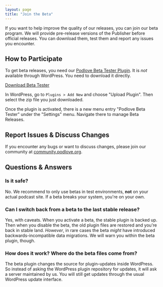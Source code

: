 ```yaml
---
layout: page
title: "Join the Beta"
---
```


If you want to help improve the quality of our releases, you can join our beta program. We will provide pre-release versions of the Publisher before official releases. You can download them, test them and report any issues you encounter.

## How to Participate

To get beta releases, you need our [Podlove Beta Tester Plugin](https://github.com/podlove/podlove-beta-tester). It is _not_ available through WordPress. You need to download it directly.

<a href="https://github.com/podlove/podlove-beta-tester/archive/master.zip" class="btn btn-primary">Download Beta Tester</a>

In WordPress, go to `Plugins > Add New` and choose "Upload Plugin". Then select the zip file you just downloaded.

Once the plugin is activated, there is a new menu entry "Podlove Beta Tester" under the "Settings" menu. Navigate there to manage Beta Releases.

## Report Issues & Discuss Changes

If you encounter any bugs or want to discuss changes, please join our community at [community.podlove.org](https://community.podlove.org/c/podlove-publisher).

## Questions & Answers

### Is it safe?

No. We recommend to only use betas in test environments, **not** on your actual podcast site. If a beta breaks your system, you're on your own.

### Can I switch back from a beta to the last stable release?

Yes, with caveats. When you activate a beta, the stable plugin is backed up. Then when you disable the beta, the old plugin files are restored and you're back in stable land. _However_, in rare cases the beta _might_ have introduced backwards-incompatible data migrations. We will warn you within the beta plugin, though.

### How does it work? Where do the beta files come from?

The beta plugin changes the source for plugin-updates inside WordPress. So instead of asking the WordPress plugin repository for updates, it will ask a server maintained by us. You will still get updates through the usual WordPress update interface.
